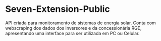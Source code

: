 # Seven-Extension-Public
API criada para monitoramento de sistemas de energia solar. Conta com webscraping dos dados dos inversores e da concessionária RGE, apresentando uma interface para ser utilizada em PC ou Celular.
